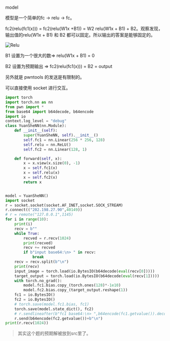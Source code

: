 model

模型是一个简单的fc -> relu -> fc。

fc2(relu(fc1(x))) = fc2(relu(W1x +B1)) = W2 relu(W1x + B1) + B2。观察发现，输出值的relu(W1x + B1)  和 B2 都可以固定。所以输出的答案是能够固定的。

![Relu](/Users/libr/Desktop/出题/model/relu.jpg)

B1 设置为一个很大的数=> relu(W1x + B1) = 0

B2 设置为预期输出 => fc2(relu(fc1(x))) = B2 = output

另外就是 pwntools 的发送是有限制的。

可以直接使用 socket 进行交互。

```python
import torch
import torch.nn as nn
from pwn import *
from base64 import b64decode, b64encode
import io
context.log_level = "debug"
class YuanSheNN(nn.Module):
    def __init__(self):
        super(YuanSheNN, self).__init__()
        self.fc1 = nn.Linear(256 * 256, 128)
        self.relu = nn.ReLU()
        self.fc2 = nn.Linear(128, 1)

    def forward(self, x):
        x = x.view(x.size(0), -1)
        x = self.fc1(x)
        x = self.relu(x)
        x = self.fc2(x)
        return x


model = YuanSheNN()
import socket
r = socket.socket(socket.AF_INET,socket.SOCK_STREAM)
r.connect(("202.198.27.90",40149))
# r = remote("127.0.0.1",1145)
for i in range(10):
    print(i)
    recv = b""
    while True:
        recved = r.recv(1024)
        print(recved)
        recv += recved
        if b"input base64:\n> " in recv:
            break
    recv = recv.split(b"\n")
    print(recv)
    input_image = torch.load(io.BytesIO(b64decode(eval(recv[0]))))
    target_output = torch.load(io.BytesIO(b64decode(eval(recv[1]))))
    with torch.no_grad():
        model.fc1.bias.copy_(torch.ones(128)*-1e10)
        model.fc2.bias.copy_(target_output.reshape(1))
    fc1 = io.BytesIO()
    fc2 = io.BytesIO()
    # torch.save(model.fc1.bias, fc1)
    torch.save(model.state_dict(), fc2)
    # r.sendlineafter(b"fc1 base64:\n> ",b64encode(fc1.getvalue()).decode())
    r.send(b64encode(fc2.getvalue())+b"\n")
print(r.recv(1024))
```

> 其实这个题的预期解被放到src里了。